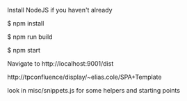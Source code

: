 Install NodeJS if you haven't already


$ npm install

$ npm run build

$ npm start

Navigate to http://localhost:9001/dist

http://tpconfluence/display/~elias.cole/SPA+Template

look in misc/snippets.js for some helpers and starting points